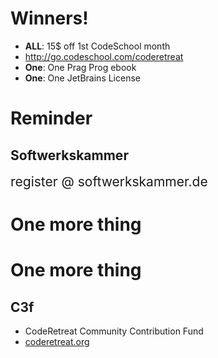 <!SLIDE bullets incremental>

# Winners!

* **ALL**: 15$ off 1st CodeSchool month
* http://go.codeschool.com/coderetreat
* **One**: One Prag Prog ebook
* **One**: One JetBrains License


<!SLIDE bullets incremental>

# Reminder
## Softwerkskammer

<span style="font-size:1.5em;">register @ softwerkskammer.de</span>


<!SLIDE bullets incremental>

# One more thing


<!SLIDE bullets incremental>

# One more thing
## C3f

* CodeRetreat Community Contribution Fund
* [coderetreat.org](coderetreat.org)



